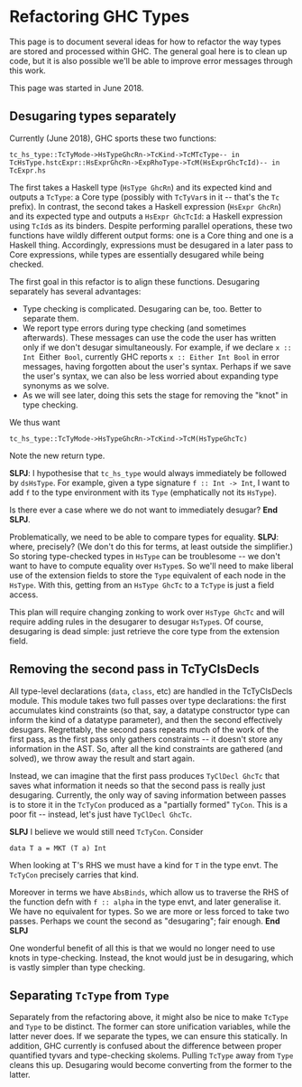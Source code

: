 # Refactoring GHC Types


This page is to document several ideas for how to refactor the way types are stored and processed within GHC. The general goal here is to clean up code, but it is also possible we'll be able to improve error messages through this work.


This page was started in June 2018.

## Desugaring types separately


Currently (June 2018), GHC sports these two functions:

```
tc_hs_type::TcTyMode->HsTypeGhcRn->TcKind->TcMTcType-- in TcHsType.hstcExpr::HsExprGhcRn->ExpRhoType->TcM(HsExprGhcTcId)-- in TcExpr.hs
```


The first takes a Haskell type (`HsType GhcRn`) and its expected kind and outputs a `TcType`: a Core type (possibly with `TcTyVar`s in it -- that's the `Tc` prefix). In contrast, the second takes a Haskell expression (`HsExpr GhcRn`) and its expected type and outputs a `HsExpr GhcTcId`: a Haskell expression using `TcId`s as its binders. Despite performing parallel operations, these two functions have wildly different output forms: one is a Core thing and one is a Haskell thing. Accordingly, expressions must be desugared in a later pass to Core expressions, while types are essentially desugared while being checked.


The first goal in this refactor is to align these functions. Desugaring separately has several advantages:

- Type checking is complicated. Desugaring can be, too. Better to separate them.
- We report type errors during type checking (and sometimes afterwards). These messages can use the code the user has written only if we don't desugar simultaneously. For example, if we declare `x :: Int `Either` Bool`, currently GHC reports `x :: Either Int Bool` in error messages, having forgotten about the user's syntax. Perhaps if we save the user's syntax, we can also be less worried about expanding type synonyms as we solve.
- As we will see later, doing this sets the stage for removing the "knot" in type checking.


We thus want

```
tc_hs_type::TcTyMode->HsTypeGhcRn->TcKind->TcM(HsTypeGhcTc)
```


Note the new return type.

**SLPJ**: I hypothesise that `tc_hs_type` would always immediately be followed by `dsHsType`.   For example, given a type signature `f :: Int -> Int`, I want to add `f` to the type environment with its `Type` (emphatically not its `HsType`). 


Is there ever a case where we do not want to immediately desugar?  **End SLPJ**.


Problematically, we need to be able to compare types for equality. **SLPJ**: where, precisely?   (We don't do this for terms, at least outside the simplifier.) So storing type-checked types in `HsType` can be troublesome -- we don't want to have to compute equality over `HsType`s. So we'll need to make liberal use of the extension fields to store the `Type` equivalent of each node in the `HsType`. With this, getting from an `HsType GhcTc` to a `TcType` is just a field access.


This plan will require changing zonking to work over `HsType GhcTc` and will require adding rules in the desugarer to desugar `HsType`s. Of course, desugaring is dead simple: just retrieve the core type from the extension field.

## Removing the second pass in TcTyClsDecls


All type-level declarations (`data`, `class`, etc) are handled in the TcTyClsDecls module. This module takes two full passes over type declarations: the first accumulates kind constraints (so that, say, a datatype constructor type can inform the kind of a datatype parameter), and then the second effectively desugars. Regrettably, the second pass repeats much of the work of the first pass, as the first pass only gathers constraints -- it doesn't store any information in the AST. So, after all the kind constraints are gathered (and solved), we throw away the result and start again.


Instead, we can imagine that the first pass produces `TyClDecl GhcTc` that saves what information it needs so that the second pass is really just desugaring. Currently, the only way of saving information between passes is to store it in the `TcTyCon` produced as a "partially formed" `TyCon`. This is a poor fit -- instead, let's just have `TyClDecl GhcTc`.

**SLPJ** I believe we would still need `TcTyCon`. Consider

```wiki
data T a = MKT (T a) Int
```


When looking at T's RHS we must have a kind for `T` in the type envt.  The `TcTyCon` precisely carries that kind.


Moreover in terms we have `AbsBinds`, which allow us to traverse the RHS of the function defn with `f :: alpha` in the type envt, and later generalise it.  We have no equivalent for types.  So we are more or less forced to take two passes.  Perhaps we count the second as "desugaring"; fair enough.   **End SLPJ**


One wonderful benefit of all this is that we would no longer need to use knots in type-checking. Instead, the knot would just be in desugaring, which is vastly simpler than type checking.

## Separating `TcType` from `Type`


Separately from the refactoring above, it might also be nice to make `TcType` and `Type` to be distinct. The former can store unification variables, while the latter never does. If we separate the types, we can ensure this statically. In addition, GHC currently is confused about the difference between proper quantified tyvars and type-checking skolems. Pulling `TcType` away from `Type` cleans this up. Desugaring would become converting from the former to the latter.
